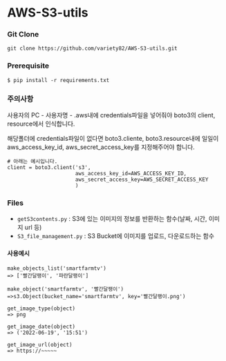 # AWS-S3-utils



### Git Clone

```
git clone https://github.com/variety82/AWS-S3-utils.git
```

### Prerequisite

```
$ pip install -r requirements.txt
```



### 주의사항

사용자의 PC - 사용자명 - .aws내에 credentials파일을 넣어줘야 boto3의 client, resource에서 인식합니다.

해당폴더에 credentials파일이 없다면 boto3.cliente, boto3.resource내에 일일이 aws_access_key_id, aws_secret_access_key를 지정해주어야 합니다.

```
# 아래는 예시입니다.
client = boto3.client('s3',
                      aws_access_key_id=AWS_ACCESS_KEY_ID,
                      aws_secret_access_key=AWS_SECRET_ACCESS_KEY
                      )
```

### Files

- `getS3contents.py` : S3에 있는 이미지의 정보를 반환하는 함수(날짜, 시간, 이미지 url 등)
- `S3_file_management.py` : S3 Bucket에 이미지를 업로드, 다운로드하는 함수



#### 사용예시

```
make_objects_list('smartfarmtv')
=> ['빨간달팽이', '파란달팽이']

make_object('smartfarmtv', '빨간달팽이')
=>s3.Object(bucket_name='smartfarmtv', key='빨간달팽이.png')

get_image_type(object)
=> png

get_image_date(object)
=> ('2022-06-19', '15:51')

get_image_url(object)
=> https://~~~~~
```

